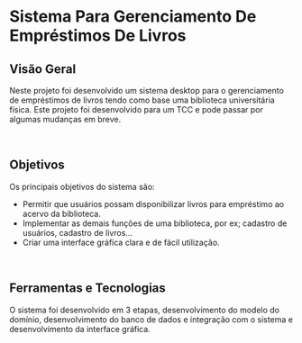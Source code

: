 # Sistema Para Gerenciamento De Empréstimos De Livros

## Visão Geral
<p> 
  Neste projeto foi desenvolvido um sistema desktop para o gerenciamento de empréstimos de livros tendo como base uma biblioteca universitária física. Este projeto foi desenvolvido para um TCC e pode passar por algumas mudanças em breve.
</p>
<br>

## Objetivos
<p>
  Os principais objetivos do sistema são: 
</p>

<ul>
  <li> Permitir que usuários possam disponibilizar livros para empréstimo ao acervo da biblioteca.
  <li>Implementar as demais funções de uma biblioteca, por ex; cadastro de usuários, cadastro de livros...
  <li> Criar uma interface gráfica clara e de fácil utilização.
</ul>
<br>

## Ferramentas e Tecnologias

<p>
  O sistema foi desenvolvido em 3 etapas, desenvolvimento do modelo do domínio, desenvolvimento do banco de dados e integração com o sistema e desenvolvimento da interface gráfica.
</p>

